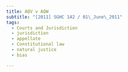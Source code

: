 ```yaml
---
title: AQV v AQW 
subtitle: "[2011] SGHC 142 / 01\_June\_2011"
tags:
  - Courts and Jurisdiction
  - jurisdiction
  - appellate
  - Constitutional law
  - natural justice
  - bias

---
```


